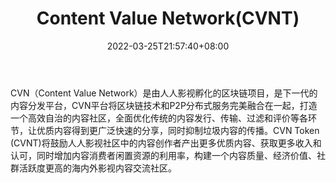 ﻿---
weight: 
title: "Content Value Network(CVNT)"
description: "CVN（Content Value Network）是由人人影视孵化的区块链，是下一代的内容分发平台，CVN平台将区块链技术和P2P分布式服务完美融合在一起，打造一个高效自治的内容社区，全面优化传..."
date: 2022-03-25T21:57:40+08:00
lastmod: 2022-03-25T16:45:40+08:00
draft: false
authors: ["Metabd"]
featuredImage: "content-value-networkcvnt.webp"
link: ""
tags: ["数字代币","Content Value Network(CVNT)"]
categories: ["navigation"]
navigation: ["数字代币"]
lightgallery: true
toc: true
pinned: false
recommend: false
recommend1: false
---
CVN（Content Value Network）是由人人影视孵化的区块链项目，是下一代的内容分发平台，CVN平台将区块链技术和P2P分布式服务完美融合在一起，打造一个高效自治的内容社区，全面优化传统的内容发行、传输、过滤和评价等各环节，让优质内容得到更广泛快速的分享，同时抑制垃圾内容的传播。CVN Token (CVNT)将鼓励人人影视社区中的内容创作者产出更多优质内容、获取更多收入和认可，同时增加内容消费者闲置资源的利用率，构建一个内容质量、经济价值、社群活跃度更高的海内外影视内容交流社区。

